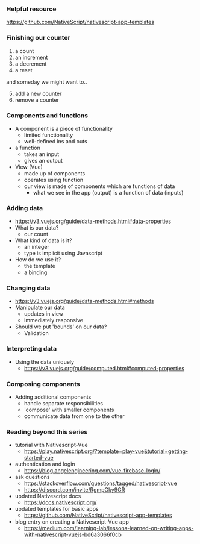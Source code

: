 ### Helpful resource
https://github.com/NativeScript/nativescript-app-templates

### Finishing our counter
1. a count
2. an increment
3. a decrement
4. a reset

and someday we might want to..

5. add a new counter
6. remove a counter

### Components and functions
- A component is a piece of functionality
	- limited functionality
	- well-defined ins and outs
- a function
	- takes an input
	- gives an output
- View (Vue)
	- made up of components
	- operates using function
	- our view is made of components which are functions of data
		- what we see in the app (output) is a function of data (inputs)

### Adding data
- https://v3.vuejs.org/guide/data-methods.html#data-properties
- What is our data?
	- our count
- What kind of data is it?
	- an integer
	- type is implicit using Javascript
- How do we use it?
	- the template
	- a binding

### Changing data
- https://v3.vuejs.org/guide/data-methods.html#methods
- Manipulate our data
	- updates in view
	- immediately responsive
- Should we put 'bounds' on our data?
	- Validation

### Interpreting data
- Using the data uniquely
	- https://v3.vuejs.org/guide/computed.html#computed-properties

### Composing components
- Adding additional components
	- handle separate responsibilities
	- 'compose' with smaller components
	- communicate data from one to the other

### Reading beyond this series
- tutorial with Nativescript-Vue
	- https://play.nativescript.org/?template=play-vue&tutorial=getting-started-vue
- authentication and login
	- https://blog.angelengineering.com/vue-firebase-login/
- ask questions
	- https://stackoverflow.com/questions/tagged/nativescript-vue
	- https://discord.com/invite/RgmpGky9GR
- updated Nativescript docs
	- https://docs.nativescript.org/
- updated templates for basic apps
	- https://github.com/NativeScript/nativescript-app-templates
- blog entry on creating a Nativescript-Vue app
	- https://medium.com/learning-lab/lessons-learned-on-writing-apps-with-nativescript-vuejs-bd6a3066f0cb
